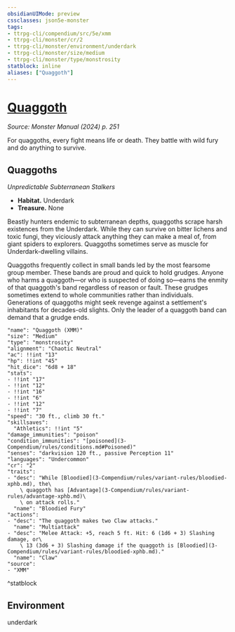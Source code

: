 ```yaml
---
obsidianUIMode: preview
cssclasses: json5e-monster
tags:
- ttrpg-cli/compendium/src/5e/xmm
- ttrpg-cli/monster/cr/2
- ttrpg-cli/monster/environment/underdark
- ttrpg-cli/monster/size/medium
- ttrpg-cli/monster/type/monstrosity
statblock: inline
aliases: ["Quaggoth"]
---
```

# [Quaggoth](3-Compendium\bestiary\monstrosity/quaggoth-xmm.md)
*Source: Monster Manual (2024) p. 251*  

For quaggoths, every fight means life or death. They battle with wild fury and do anything to survive.

## Quaggoths

*Unpredictable Subterranean Stalkers*

- **Habitat.** Underdark  
- **Treasure.** None  

Beastly hunters endemic to subterranean depths, quaggoths scrape harsh existences from the Underdark. While they can survive on bitter lichens and toxic fungi, they viciously attack anything they can make a meal of, from giant spiders to explorers. Quaggoths sometimes serve as muscle for Underdark-dwelling villains.

Quaggoths frequently collect in small bands led by the most fearsome group member. These bands are proud and quick to hold grudges. Anyone who harms a quaggoth—or who is suspected of doing so—earns the enmity of that quaggoth's band regardless of reason or fault. These grudges sometimes extend to whole communities rather than individuals. Generations of quaggoths might seek revenge against a settlement's inhabitants for decades-old slights. Only the leader of a quaggoth band can demand that a grudge ends.

```statblock
"name": "Quaggoth (XMM)"
"size": "Medium"
"type": "monstrosity"
"alignment": "Chaotic Neutral"
"ac": !!int "13"
"hp": !!int "45"
"hit_dice": "6d8 + 18"
"stats":
- !!int "17"
- !!int "12"
- !!int "16"
- !!int "6"
- !!int "12"
- !!int "7"
"speed": "30 ft., climb 30 ft."
"skillsaves":
  "Athletics": !!int "5"
"damage_immunities": "poison"
"condition_immunities": "[poisoned](3-Compendium/rules/conditions.md#Poisoned)"
"senses": "darkvision 120 ft., passive Perception 11"
"languages": "Undercommon"
"cr": "2"
"traits":
- "desc": "While [Bloodied](3-Compendium/rules/variant-rules/bloodied-xphb.md), the\
    \ quaggoth has [Advantage](3-Compendium/rules/variant-rules/advantage-xphb.md)\
    \ on attack rolls."
  "name": "Bloodied Fury"
"actions":
- "desc": "The quaggoth makes two Claw attacks."
  "name": "Multiattack"
- "desc": "Melee Attack: +5, reach 5 ft. Hit: 6 (1d6 + 3) Slashing damage, or\
    \ 13 (3d6 + 3) Slashing damage if the quaggoth is [Bloodied](3-Compendium/rules/variant-rules/bloodied-xphb.md)."
  "name": "Claw"
"source":
- "XMM"
```
^statblock

## Environment

underdark